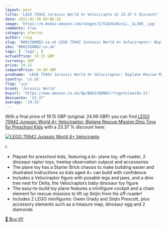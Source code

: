 ```yaml
---
layout: post
title: 'LEGO 75942 Jurassic World 4+ Velocirapto at 23.37 % discount'
date: 2021-01-30 09:06:16
image: 'https://m.media-amazon.com/images/I/51Q3CwKocLL._SL200_.jpg'
comments: true
category: ofertas
author: ring
slug: 'B0813Q8ND2-co.uk LEGO 75942 Jurassic World 4+ Velociraptor: Biplane...'
sku: 'B0813Q8ND2-co.uk'
tags: [ 'lego', ]
actualPrice: 19.15 GBP
currency: GBP
price: 19.15
comparePrice: 24.99 GBP
prodname: 'LEGO 75942 Jurassic World 4+ Velociraptor: Biplane Rescue Mission Dino Toys for Preschool Kids'
country: 'co.uk'
flag: '🇬🇧'
brand: 'Jurassic World'
buyurl: 'https://www.amazon.co.uk/dp/B0813Q8ND2/?tag=tolees0a-21'
descuento: '23.37'
average: '19.15'
---
```


With a final price of 19.15 GBP (original: 24.99 GBP) you can find [LEGO 75942 Jurassic World 4+ Velociraptor: Biplane Rescue Mission Dino Toys for Preschool Kids](https://www.amazon.co.uk/dp/B0813Q8ND2/?tag=tolees0a-21) with a  23.37 % discount here:

[![LEGO 75942 Jurassic World 4+ Velocirapto](https://m.media-amazon.com/images/I/51Q3CwKocLL._SL200_.jpg)](https://www.amazon.co.uk/dp/B0813Q8ND2/?tag=tolees0a-21)

ℹ️:

- Playset for preschool kids, featuring a bi- plane toy, off-roader, 2 dinosaur raptor toys, treetop observation outpost and accessories
- The plane toy has a Starter Brick chassis to make building easier and illustrated instructions so kids aged 4+ can build with confidence
- Includes a Velociraptor figure with posable legs and jaws, and a dino tree nest for Delta, the Velociraptors baby dinosaur toy figure
- The easy-to-build toy plane features a minifigure cockpit and a chain element for rescue missions to lift up Sinjin from his off-roader!
- Includes 2 LEGO minifigures: Owen Grady and Sinjin Prescott, plus accessory elements such as a treasure map, dinosaur egg and 2 diamonds

[🛒 Buy it!!](https://www.amazon.co.uk/dp/B0813Q8ND2/?tag=tolees0a-21)
